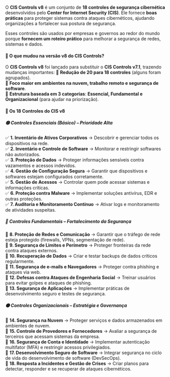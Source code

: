 O **CIS Controls v8** é um conjunto de **18 controles de segurança cibernética** desenvolvidos pelo **Center for Internet Security (CIS)**. Ele fornece **boas práticas** para proteger sistemas contra ataques cibernéticos, ajudando organizações a fortalecer sua postura de segurança.

Esses controles são usados por empresas e governos ao redor do mundo porque **fornecem um roteiro prático** para melhorar a segurança de redes, sistemas e dados.

#### 📌 O que mudou na versão v8 do CIS Controls?
O **CIS Controls v8** foi lançado para substituir o **CIS Controls v7.1**, trazendo mudanças importantes: 
🔹 **Redução de 20 para 18 controles** (alguns foram agrupados).  
🔹 **Foco maior em ambientes na nuvem, trabalho remoto e segurança de software**.  
🔹 **Estrutura baseada em 3 categorias**: **Essencial, Fundamental e Organizacional** (para ajudar na priorização).

#### 📌 Os 18 Controles do CIS v8
##### 🟢 Controles Essenciais (Básico) – Prioridade Alta
✅ **1. Inventário de Ativos Corporativos** → Descobrir e gerenciar todos os dispositivos na rede.  
✅ **2. Inventário e Controle de Software** → Monitorar e restringir softwares não autorizados.  
✅ **3. Proteção de Dados** → Proteger informações sensíveis contra vazamentos e acessos indevidos.  
✅ **4. Gestão de Configuração Segura** → Garantir que dispositivos e softwares estejam configurados corretamente.  
✅ **5. Gestão de Acessos** → Controlar quem pode acessar sistemas e informações críticas.  
✅ **6. Proteção contra Malware** → Implementar soluções antivírus, EDR e outras proteções.  
✅ **7. Auditoria e Monitoramento Contínuo** → Ativar logs e monitoramento de atividades suspeitas.

##### 🔵 Controles Fundamentais – Fortalecimento da Segurança
🔹 **8. Proteção de Redes e Comunicação** → Garantir que o tráfego de rede esteja protegido (firewalls, VPNs, segmentação de rede).  
🔹 **9. Segurança de Limites e Perímetro** → Proteger fronteiras da rede contra ataques externos.  
🔹 **10. Recuperação de Dados** → Criar e testar backups de dados críticos regularmente.  
🔹 **11. Segurança de e-mails e Navegadores** → Proteger contra phishing e ataques via web.  
🔹 **12. Defesas contra Ataques de Engenharia Social** → Treinar usuários para evitar golpes e ataques de phishing.  
🔹 **13. Segurança de Aplicações** → Implementar práticas de desenvolvimento seguro e testes de segurança.

##### 🟠 Controles Organizacionais – Estratégia e Governança
🔸 **14. Segurança na Nuvem** → Proteger serviços e dados armazenados em ambientes de nuvem.  
🔸 **15. Controle de Provedores e Fornecedores** → Avaliar a segurança de terceiros que acessam sistemas da empresa.  
🔸 **16. Segurança de Conta e Identidade** → Implementar autenticação multifator (MFA) e restringir acessos privilegiados.  
🔸 **17. Desenvolvimento Seguro de Software** → Integrar segurança no ciclo de vida do desenvolvimento de software (DevSecOps).  
🔸 **18. Resposta a Incidentes e Gestão de Crises** → Criar planos para detectar, responder e se recuperar de ataques cibernéticos.